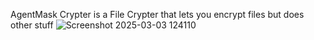 AgentMask Crypter is a File Crypter that lets you encrypt files but does other stuff 
![Screenshot 2025-03-03 124110](https://github.com/user-attachments/assets/1929f188-98cf-4381-bd61-0a9a071ac89e)

